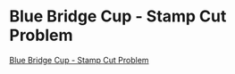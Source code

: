 # Blue Bridge Cup - Stamp Cut Problem
[Blue Bridge Cup - Stamp Cut Problem](https://aiwithcloud.com/2022/09/14/blue_bridge_cup___stamp_cut_problem/)